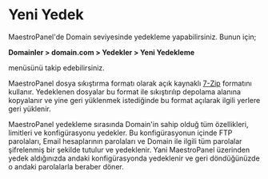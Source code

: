 # Yeni Yedek

MaestroPanel'de Domain seviyesinde yedekleme yapabilirsiniz. Bunun için;

**Domainler > domain.com > Yedekler > Yeni Yedekleme**

menüsünü takip edebilirsiniz.

MaestroPanel dosya sıkıştırma formatı olarak açık kaynaklı [7-Zip](http://www.7-zip.org/) formatını kullanır. Yedeklenen dosyalar bu format ile sıkıştırılıp depolama alanına kopyalanır ve yine geri yüklenmek istediğinde bu format açılarak ilgili yerlere geri yüklenir.

MaestroPanel yedekleme sırasında Domain'in sahip olduğ tüm özellikleri, limitleri ve konfigürasyonu yedekler. Bu konfigürasyonun içinde FTP parolaları, Email hesaplarının parolaları ve Domain ile ilgili tüm parolalar şifrelenmiş bir şekilde tutulur ve yedeklenir. Yani MaestroPanel üzerinden yedek aldığınızda andaki konfigürasyonda yedeklenir ve geri döndüğünüzde o andaki parolalarla beraber döner.

